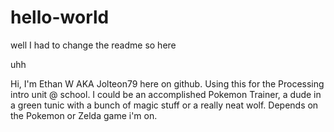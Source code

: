 # hello-world

well I had to change the readme
so here

uhh

Hi, I'm Ethan W AKA Jolteon79 here on github. Using this for the Processing intro unit @ school.
I could be an accomplished Pokemon Trainer, a dude in a green tunic with a bunch of magic stuff or a really neat wolf. Depends on the Pokemon or Zelda game i'm on.
